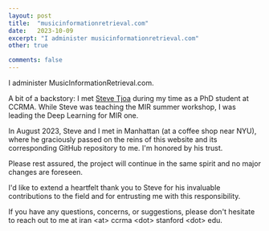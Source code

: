 ```yaml
---
layout: post
title:  "musicinformationretrieval.com"
date:   2023-10-09
excerpt: "I administer musicinformationretrieval.com"
other: true

comments: false
---
```


I administer MusicInformationRetrieval.com.

A bit of a backstory: I met [Steve Tjoa](https://www.stevetjoa.com) during my time as a PhD student at CCRMA. While Steve was teaching the MIR summer workshop, I was leading the Deep Learning for MIR one.

In August 2023, Steve and I met in Manhattan (at a coffee shop near NYU), where he graciously passed on the reins of this website and its corresponding GitHub repository to me. I'm honored by his trust.

Please rest assured, the project will continue in the same spirit and no major changes are foreseen.

I'd like to extend a heartfelt thank you to Steve for his invaluable contributions to the field and for entrusting me with this responsibility.

If you have any questions, concerns, or suggestions, please don't hesitate to reach out to me at iran \<at\> ccrma \<dot\> stanford \<dot\> edu.
